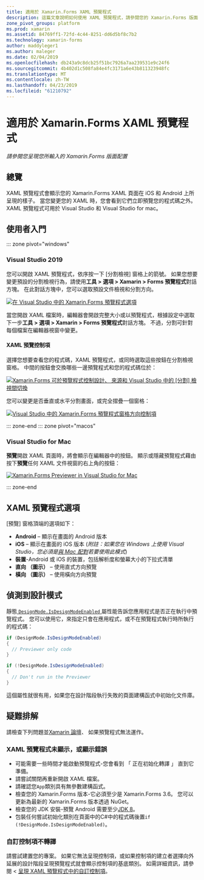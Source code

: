 ```yaml
---
title: 適用於 Xamarin.Forms XAML 預覽程式
description: 這篇文章說明如何使用 XAML 預覽程式，請參閱您的 Xamarin.Forms 版面配置呈現您輸入。 XAML 預覽程式可用於 Visual Studio 2019 和 Visual Studio 2019 for mac。
zone_pivot_groups: platform
ms.prod: xamarin
ms.assetid: 84769ff1-72fd-4c44-8251-dd6d5bf8c7b2
ms.technology: xamarin-forms
author: maddyleger1
ms.author: maleger
ms.date: 02/04/2019
ms.openlocfilehash: db243a9c8dcb25f51bc7926a7aa239531e9c24f6
ms.sourcegitcommit: 4b402d1c508fa84e4fc3171a6e43b811323948fc
ms.translationtype: MT
ms.contentlocale: zh-TW
ms.lasthandoff: 04/23/2019
ms.locfileid: "61210792"
---
```

# <a name="xaml-previewer-for-xamarinforms"></a>適用於 Xamarin.Forms XAML 預覽程式

_請參閱您呈現您所輸入的 Xamarin.Forms 版面配置_

## <a name="overview"></a>總覽

XAML 預覽程式會顯示您的 Xamarin.Forms XAML 頁面在 iOS 和 Android 上所呈現的樣子。 當您變更您的 XAML 時，您會看到它們立即預覽您的程式碼之外。 XAML 預覽程式可用於 Visual Studio 和 Visual Studio for mac。

## <a name="getting-started"></a>使用者入門

::: zone pivot="windows"

### <a name="visual-studio-2019"></a>Visual Studio 2019

您可以開啟 XAML 預覽程式，依序按一下 [分割檢視] 窗格上的箭號。 如果您想要變更預設的分割檢視行為，請使用**工具 > 選項 > Xamarin > Forms 預覽程式**對話方塊。 在此對話方塊中，您可以選取預設文件檢視和分割方向。

[![在 Visual Studio 中的 Xamarin.Forms 預覽程式選項](xaml-previewer-images/xamlp-options-vs-sm.png "選項在 Visual Studio 中的 Xamarin.Forms 預覽程式")](xaml-previewer-images/xamlp-options-vs-lg.png#lightbox)

當您開啟 XAML 檔案時，編輯器會開啟完整大小或以預覽程式，根據設定中選取 下一步**工具 > 選項 > Xamarin > Forms 預覽程式**對話方塊。 不過，分割可針對每個檔案在編輯器視窗中變更。

#### <a name="xaml-preview-controls"></a>XAML 預覽控制項

選擇您想要查看您的程式碼，XAML 預覽程式，或同時選取這些按鈕在分割檢視 窗格。 中間的按鈕會交換哪些一邊預覽程式和您的程式碼位於：

[![Xamarin.Forms 可於預覽程式控制設計、 來源和 Visual Studio 中的 [分割] 檢視間切換](xaml-previewer-images/xamlp-controls-splitview-vs-sm.png "Xamarin.Forms 預覽程式控制項加入設計、 來源和 Visual Studio 中的 [分割] 檢視之間切換")](xaml-previewer-images/xamlp-controls-splitview-vs-lg.png#lightbox)

您可以變更是否垂直或水平分割畫面，或完全摺疊一個窗格：

[![Visual Studio 中的 Xamarin.Forms 預覽程式窗格方向控制項](xaml-previewer-images/xamlp-controls-orientation-vs-sm.png "Visual Studio 中的 Xamarin.Forms 預覽程式窗格方向控制項")](xaml-previewer-images/xamlp-controls-orientation-vs-lg.png#lightbox)

::: zone-end
::: zone pivot="macos"

### <a name="visual-studio-for-mac"></a>Visual Studio for Mac

**預覽**開啟 XAML 頁面時，將會顯示在編輯器中的按鈕。 顯示或隱藏預覽程式藉由按下**預覽**任何 XAML 文件視窗的右上角的按鈕：

[![Xamarin.Forms Previewer in Visual Studio for Mac](xaml-previewer-images/xamlp-list-sml.png "Xamarin.Forms Previewer in Visual Studio for Mac")](xaml-previewer-images/xamlp-list.png#lightbox)

::: zone-end

## <a name="xaml-previewer-options"></a>XAML 預覽程式選項

[預覽] 窗格頂端的選項如下：

* **Android** – 顯示在畫面的 Android 版本
* **iOS** – 顯示在畫面的 iOS 版本 (*附註：如果您在 Windows 上使用 Visual Studio，您必須是[與 Mac 配對](~/ios/get-started/installation/windows/connecting-to-mac/index.md)若要使用此模式*)
* **裝置**-Android 或 iOS 的裝置，包括解析度和螢幕大小的下拉式清單
* **直向 （圖示）** – 使用直式方向預覽
* **橫向 （圖示）** – 使用橫向方向預覽

## <a name="detect-design-mode"></a>偵測到設計模式

靜態[ `DesignMode.IsDesignModeEnabled` ](xref:Xamarin.Forms.DesignMode.IsDesignModeEnabled)屬性能告訴您應用程式是否正在執行中預覽程式。 您可以使用它，來指定只會在應用程式，或不在預覽程式執行時所執行的程式碼：

```csharp
if (DesignMode.IsDesignModeEnabled)
{
  // Previewer only code  
}

if (!DesignMode.IsDesignModeEnabled)
{
  // Don't run in the Previewer  
}
```

這個屬性就很有用，如果您在設計階段執行失敗的頁面建構函式中初始化文件庫。

## <a name="troubleshooting"></a>疑難排解

請檢查下列問題並[Xamarin 論壇](https://forums.xamarin.com/categories/xamarin-forms)、 如果預覽程式無法運作。

### <a name="xaml-previewer-isnt-showing-or-shows-an-error"></a>XAML 預覽程式未顯示，或顯示錯誤

* 可能需要一些時間才能啟動預覽程式-您會看到 「 正在初始化轉譯 」 直到它準備。
* 請嘗試關閉再重新開啟 XAML 檔案。
* 請確認您`App`類別具有無參數建構函式。
* 檢查您的 Xamarin.Forms 版本-它必須至少是 Xamarin.Forms 3.6。 您可以更新為最新的 Xamarin.Forms 版本透過 NuGet。
* 檢查您的 JDK 安裝-預覽 Android 需要至少[JDK 8](https://www.oracle.com/technetwork/java/javase/downloads/index.html)。
* 包裝任何嘗試初始化類別在頁面中的C#中的程式碼後置`if (!DesignMode.IsDesignModeEnabled)`。

### <a name="custom-controls-arent-rendering"></a>自訂控制項不轉譯

請嘗試建置您的專案。 如果它無法呈現控制項，或如果控制項的建立者選擇向外延展的設計階段呈現預覽程式就會顯示控制項的基底類別。 如需詳細資訊，請參閱 <<c0> [ 呈現 XAML 預覽程式中的自訂控制項](render-custom-controls.md)。
